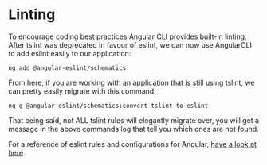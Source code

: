 # Linting

To encourage coding best practices Angular CLI provides built-in linting. After tslint was deprecated in favour of eslint, we can now use AngularCLI to add eslint easily to our application:

`ng add @angular-eslint/schematics`

From here, if you are working with an application that is still using tslint, we can pretty easily migrate with this command:

`ng g @angular-eslint/schematics:convert-tslint-to-eslint`

That being said, not ALL tslint rules will elegantly migrate over, you will get a message in the above commands log that tell you which ones are not found.

For a reference of eslint rules and configurations for Angular, [have a look at here](https://github.com/angular-eslint/angular-eslint).

